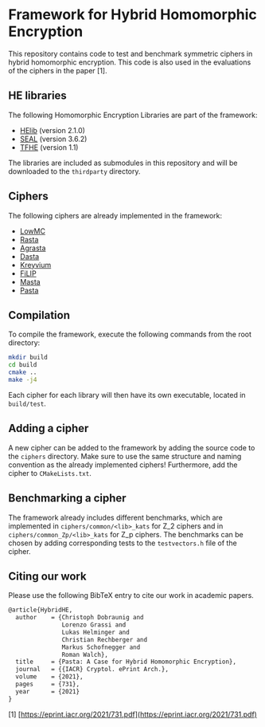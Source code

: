 # Framework for Hybrid Homomorphic Encryption

This repository contains code to test and benchmark symmetric ciphers in hybrid homomorphic encryption. This code is also used in the evaluations of the ciphers in the paper [1].

## HE libraries

The following Homomorphic Encryption Libraries are part of the framework:

- [HElib](https://github.com/homenc/HElib/) (version 2.1.0)
- [SEAL](https://github.com/Microsoft/SEAL/) (version 3.6.2)
- [TFHE](https://github.com/tfhe/tfhe) (version 1.1)

The libraries are included as submodules in this repository and will be downloaded to the `thirdparty` directory.

## Ciphers

The following ciphers are already implemented in the framework:

- [LowMC](https://eprint.iacr.org/2016/687.pdf)
- [Rasta](https://eprint.iacr.org/2018/181.pdf)
- [Agrasta](https://eprint.iacr.org/2018/181.pdf)
- [Dasta](https://tosc.iacr.org/index.php/ToSC/article/view/8696/8288)
- [Kreyvium](https://eprint.iacr.org/2015/113.pdf)
- [FiLIP](https://eprint.iacr.org/2019/483.pdf)
- [Masta](https://ieeexplore.ieee.org/stamp/stamp.jsp?tp=&arnumber=9240936)
- [Pasta](https://eprint.iacr.org/2021/731.pdf)

## Compilation

To compile the framework, execute the following commands from the root directory:

```bash
mkdir build
cd build
cmake ..
make -j4
```

Each cipher for each library will then have its own executable, located in `build/test`.

## Adding a cipher

A new cipher can be added to the framework by adding the source code to the `ciphers` directory. Make sure to use the same structure and naming convention as the already implemented ciphers! Furthermore, add the cipher to `CMakeLists.txt`.

## Benchmarking a cipher

The framework already includes different benchmarks, which are implemented in `ciphers/common/<lib>_kats` for Z_2 ciphers and in `ciphers/common_Zp/<lib>_kats` for Z_p ciphers. The benchmarks can be chosen by adding corresponding tests to the `testvectors.h` file of the cipher.

## Citing our work

Please use the following BibTeX entry to cite our work in academic papers.

```tex
@article{HybridHE,
  author    = {Christoph Dobraunig and
               Lorenzo Grassi and
               Lukas Helminger and
               Christian Rechberger and
               Markus Schofnegger and
               Roman Walch},
  title     = {Pasta: A Case for Hybrid Homomorphic Encryption},
  journal   = {{IACR} Cryptol. ePrint Arch.},
  volume    = {2021},
  pages     = {731},
  year      = {2021}
}
```

[1] [https://eprint.iacr.org/2021/731.pdf](https://eprint.iacr.org/2021/731.pdf)
